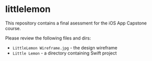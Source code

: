 # littlelemon

This repository contains a final asessment for the iOS App Capstone course.

Please review the following files and dirs:

*   `LittleLemon Wireframe.jpg` - the design  wireframe
*   `Little Lemon` - a directory containing Swift project
